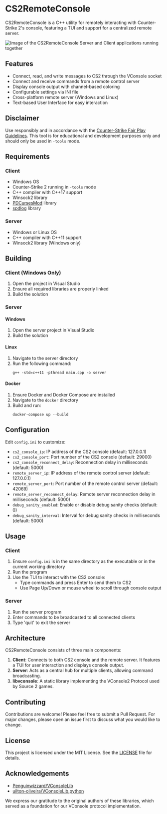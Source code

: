 ﻿# CS2RemoteConsole

CS2RemoteConsole is a C++ utility for remotely interacting with Counter-Strike 2's console, featuring a TUI and support for a centralized remote server.

![Image of the CS2RemoteConsole Server and Client applications running together](https://github.com/theokyr/CS2RemoteConsole/blob/master/docs/image.png?raw=true)

## Features

- Connect, read, and write messages to CS2 through the VConsole socket
- Connect and receive commands from a remote control server
- Display console output with channel-based coloring
- Configurable settings via INI file
- Cross-platform remote server (Windows and Linux)
- Text-based User Interface for easy interaction

## Disclaimer

Use responsibly and in accordance with the [Counter-Strike Fair Play Guidelines](https://blog.counter-strike.net/index.php/fair-play-guidelines/). This tool is
for educational and development purposes only and should only be used in `-tools` mode.

## Requirements

### Client

- Windows OS
- Counter-Strike 2 running in `-tools` mode
- C++ compiler with C++17 support
- Winsock2 library
- [PDCursesMod](https://github.com/Bill-Gray/PDCursesMod) library
- [spdlog](https://github.com/gabime/spdlog) library

### Server

- Windows or Linux OS
- C++ compiler with C++11 support
- Winsock2 library (Windows only)

## Building

### Client (Windows Only)

1. Open the project in Visual Studio
2. Ensure all required libraries are properly linked
3. Build the solution

### Server

#### Windows

1. Open the server project in Visual Studio
2. Build the solution

#### Linux

1. Navigate to the server directory
2. Run the following command:
   ```
   g++ -std=c++11 -pthread main.cpp -o server
   ```

#### Docker

1. Ensure Docker and Docker Compose are installed
2. Navigate to the `docker` directory
3. Build and run:
   ```
   docker-compose up --build
   ```

## Configuration

Edit `config.ini` to customize:

- `cs2_console_ip`: IP address of the CS2 console (default: 127.0.0.1)
- `cs2_console_port`: Port number of the CS2 console (default: 29000)
- `cs2_console_reconnect_delay`: Reconnection delay in milliseconds (default: 5000)
- `remote_server_ip`: IP address of the remote control server (default: 127.0.0.1)
- `remote_server_port`: Port number of the remote control server (default: 42069)
- `remote_server_reconnect_delay`: Remote server reconnection delay in milliseconds (default: 5000)
- `debug_sanity_enabled`: Enable or disable debug sanity checks (default: 0)
- `debug_sanity_interval`: Interval for debug sanity checks in milliseconds (default: 5000)

## Usage

### Client

1. Ensure `config.ini` is in the same directory as the executable or in the current working directory
2. Run the program
3. Use the TUI to interact with the CS2 console:
    - Type commands and press Enter to send them to CS2
    - Use Page Up/Down or mouse wheel to scroll through console output

### Server

1. Run the server program
2. Enter commands to be broadcasted to all connected clients
3. Type 'quit' to exit the server

## Architecture

CS2RemoteConsole consists of three main components:

1. **Client**: Connects to both CS2 console and the remote server. It features a TUI for user interaction and displays console output.
2. **Server**: Acts as a central hub for multiple clients, allowing command broadcasting.
3. **libvconsole**: A static library implementing the VConsole2 Protocol used by Source 2 games.

## Contributing

Contributions are welcome! Please feel free to submit a Pull Request. For major changes, please open an issue first to discuss what you would like to change.

## License

This project is licensed under the MIT License. See the [LICENSE](LICENSE) file for details.

## Acknowledgements

- [Penguinwizzard/VConsoleLib](https://github.com/Penguinwizzard/VConsoleLib)
- [uilton-oliveira/VConsoleLib.python](https://github.com/uilton-oliveira/VConsoleLib.python)

We express our gratitude to the original authors of these libraries, which served as a foundation for our VConsole protocol implementation.

